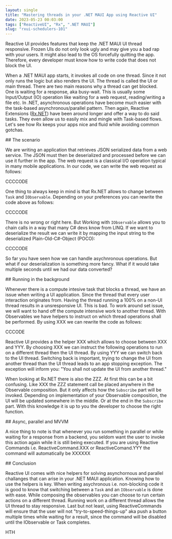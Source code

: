 ```yaml
---
layout: single
title: "Mastering threads in your .NET MAUI App using Reactive UI"
date: 2023-05-23 00:03:00
tags: ["ReactiveUI", "Rx", ".NET MAUI"]
slug: "rxui-schedulers-101"
---
```


Reactive UI provides features that keep the .NET MAUI UI thread responsive. Frozen UIs do not only look ugly and may give you a bad rap with your users. It might also lead to the OS forcefully quitting the app. Therefore, every developer must know how to write code that does not block the UI.

<!-- expand -->

When a .NET MAUI app starts, it invokes all code on one thread. Since it not only runs the logic but also renders the UI. The thread is called the UI or main thread. There are two main reasons why a thread can get blocked. One is waiting for a response, aka busy-wait. This is usually some Input/Output (IO) operation like waiting for a web request, reading/writing a file etc. In .NET, asynchronous operations have become much easier with the task-based asynchronous/parallel pattern. Then again, Reactive Extensions ([Rx.NET](https://github.com/dotnet/reactive)) have been around longer and offer a way to do said tasks. They even allow us to easily mix and mingle with Task-based flows. Let's see how Rx keeps your apps nice and fluid while avoiding common gotchas.

## The scenario

We are writing an application that retrieves JSON serialized data from a web service. The JSON must then be deserialized and processed before we can use it further in the app. The web request is a classical I/O operation typical in many mobile applications. In our code, we can write the web request as follows:

CCCCODE

One thing to always keep in mind is that Rx.NET allows to change between `Task` and `IObservable`. Depending on your preferences you can rewrite the code above as follows:

CCCCODE

There is no wrong or right here. But Working with `IObservable` allows you to chain calls in a way that many C# devs know from LINQ. If we want to deserialize the result we can write it by mapping the input string to the deserialized Plain-Old-C#-Object (POCO):

CCCCODE

So far you have seen how we can handle asychnronous operations. But what if our deserialization is something more fancy. What if it would take multiple seconds until we had our data converted?



## Running in the background

Whenever there is a compute intesive task that blocks a thread, we have an issue when writing a UI application. Since the thread that every user interaction originates from. Having the thread running a 100% on a non-UI thread results in a unsresponsive UI. This is bad. To work around set issue, we will want to hand off the compute intensive work to another thread. With Observables we have helpers to instruct on which thread operations shall be performed. By using XXX we can rewrite the code as follows:

CCCODE

Reactive UI provides a the helper XXX which allows to choose between XXX and YYY. By choosing XXX we can instruct the following operations to run on a different thread then the UI thread. By using YYY we can switch back to the UI thread. Switching back is important, trying to change the UI from another thread than the UI thread leads to an app stopping exception. The exception will inform you: "You shall not update the UI from another thread."

When looking at Rx.NET there is also the ZZZ. At first this can be a bit confusing. Like XXX the ZZZ statement call be placed anywhere in the Observable composition. But it only affects how the `Subscribe` part will be invoked. Depending on implementation of your Observable composition, the UI will be updated somewhere in the middle. Or at the end in the `Subscribe` part. With this knowledge it is up to you the developer to choose the right function.

## Async, parallel and MVVM

A nice thing to note is that whenever you run something in parallel or while waiting for a response from a backend, you seldom want the user to invoke this action again while it is still being executed. If you are using Reactive Commands i.e. ReactiveCommand.XXX or ReactiveComand.YYY the command will automatically be XXXXXX

## Conclusion

Reactive UI comes with nice helpers for solving asynchornous and parallel challanges that can arise in your .NET MAUI application. Knowing how to use the helpers is key. When writing asychronous i.e. non-blocking code it is good to know that switching between a `Task` and an `IObservable` is done with ease. While composing the observables you can choose to run certain actions on a different thread. Running work on a different thread allows the UI thread to stay responsive. Last but not least, using ReactiveCommands will ensure that the user will not "try-to-speed-things-up" aka push a button multiple times while waiting for a result, since the command will be disabled until the IObservable or Task completes.

HTH
